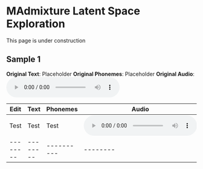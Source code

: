 # MAdmixture Latent Space Exploration

This page is under construction

## Sample 1

**Original Text**: Placeholder
**Original Phonemes**: Placeholder
**Original Audio**: ![Audio](audio/sample.mp3)

|  Edit  |  Text  | Phonemes | Audio  |
|--------|--------|----------|--------|
| Test   | Test   | Test     | ![Audio](wavs/placeholder.wav)       |
|--------|--------|----------|--------|